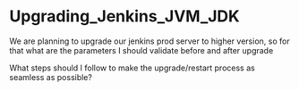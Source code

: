 # Upgrading_Jenkins_JVM_JDK

We are planning to upgrade our jenkins prod server to higher version, so for that what are the parameters I should validate before and after upgrade

What steps should I follow to make the upgrade/restart process as seamless as possible?
